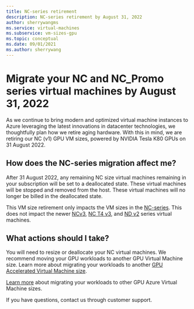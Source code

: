 ```yaml
---
title: NC-series retirement
description: NC-series retirement by August 31, 2022
author: sherrywangms
ms.service: virtual-machines
ms.subservice: vm-sizes-gpu
ms.topic: conceptual
ms.date: 09/01/2021
ms.author: sherrywang
---
```

# Migrate your NC and NC_Promo series virtual machines by August 31, 2022
As we continue to bring modern and optimized virtual machine instances to Azure leveraging the latest innovations in datacenter technologies, we thoughtfully plan how we retire aging hardware. 
With this in mind, we are retiring our NC (v1) GPU VM sizes, powered by NVIDIA Tesla K80 GPUs on 31 August 2022. 

## How does the NC-series migration affect me?  

After 31 August 2022, any remaining NC size virtual machines remaining in your subscription will be set to a deallocated state. These virtual machines will be stopped and removed from the host. These virtual machines will no longer be billed in the deallocated state. 

This VM size retirement only impacts the VM sizes in the [NC-series](nc-series.md). This does not impact the newer [NCv3](ncv3-series.md), [NC T4 v3](nct4-v3-series.md), and [ND v2](ndv2-series.md) series virtual machines. 


## What actions should I take?  
You will need to resize or deallocate your NC virtual machines. We recommend moving your GPU workloads to another GPU Virtual Machine size. Learn more about migrating your workloads to another [GPU Accelerated Virtual Machine size](sizes-gpu.md).

[Learn more](n-series-migration.md) about migrating your workloads to other GPU Azure Virtual Machine sizes. 

If you have questions, contact us through customer support.
